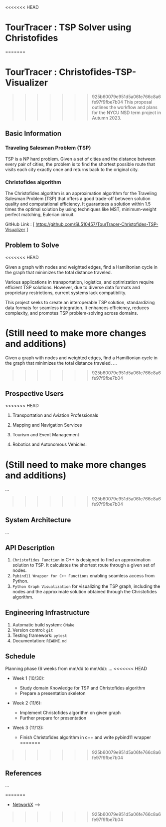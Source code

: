 <<<<<<< HEAD
<!-- # TourTracer : Christofides-TSP-Visualizer -->
# TourTracer : TSP Solver using Christofides
<!-- # TourTracer : Christofides-TSP-Navigator -->
=======
# TourTracer : Christofides-TSP-Visualizer
>>>>>>> 925b60079e951d5a06fe766c8a6fe97f9fbe7b04
This proposal outlines the workflow and plans for the NYCU NSD term project in Autumn 2023.

## Basic Information
### Traveling Salesman Problem (TSP)
TSP is a NP hard problem. Given a set of cities and the distance between every pair of cities, the problem is to find the shortest possible route that visits each city exactly once and returns back to the original city. 

### Christofides algorithm
The Christofides algorithm is an approximation algorithm for the Traveling Salesman Problem (TSP) that offers a good trade-off between solution quality and computational efficiency. It guarantees a solution within 1.5 times the optimal solution by using techniques like MST, minimum-weight perfect matching, Eulerian circuit.


GitHub Link : [ https://github.com/SL510457/TourTracer-Christofides-TSP-Visualizer ]



## Problem to Solve
<<<<<<< HEAD

Given a graph with nodes and weighted edges, find a Hamiltonian cycle in the graph that minimizes the total distance traveled. 

Various applications in transportation, logistics, and optimization require efficient TSP solutions. However, due to diverse data formats and proprietary restrictions, current systems lack compatibility.

This project seeks to create an interoperable TSP solution, standardizing data formats for seamless integration. It enhances efficiency, reduces complexity, and promotes TSP problem-solving across domains.


(Still need to make more changes and additions)
=======
Given a graph with nodes and weighted edges, find a Hamiltonian cycle in the graph that minimizes the total distance traveled. 
...
>>>>>>> 925b60079e951d5a06fe766c8a6fe97f9fbe7b04

<!-- (2D) add_point(x,y) distance
(3D) 
(2D weighted) -->

<!-- For a given source node in the graph, the algorithm finds the shortest path between 
that node and every other. It can also be used for finding the shortest paths from 
a single node to a single destination node by stopping the algorithm 
once the shortest path to the destination node has been determined. -->

<!-- possible usage:

1. Finding the shortest path of two intersections on a city map
2. Calculating Least-cost paths for instance to establish tracks of electricity lines or oil pipelines -->

<!-- ![image](https://github.com/leeshengcian/Visualization-of-Dijkstra-Algorithm/blob/main/image/DijkstraDemo.gif) -->

## Prospective Users
<<<<<<< HEAD
1. Transportation and Aviation Professionals
<!-- This user group encompasses transportation planners, airports, and airlines. These professionals focus on optimizing transportation routes, whether it's public transportation within cities or flight operations in the aviation industry. They can benefit from our project by efficiently planning bus routes, optimizing flight paths, reducing travel times, and improving transportation services. -->
2. Mapping and Navigation Services
<!-- Companies like Google Maps and other navigation service providers can integrate our solution to enhance their route optimization algorithms, ensuring users are provided with the most efficient directions and travel routes. -->
3. Tourism and Event Management
<!-- Event planners and tourism agencies can utilize the tool to optimize tour itineraries, plan event routes, and offer efficient travel options to tourists, enhancing their overall experience. -->
4. Robotics and Autonomous Vehicles:
<!-- Researchers and developers in the field of robotics and autonomous vehicles can integrate this solution to improve path planning for robots and self-driving cars, making them more efficient and safe. -->
(Still need to make more changes and additions)
=======
...
>>>>>>> 925b60079e951d5a06fe766c8a6fe97f9fbe7b04

## System Architecture
...
<!-- ![image](https://github.com/leeshengcian/Visualization-of-Dijkstra-Algorithm/blob/main/image/term_project_work_flow.png) -->

## API Description

<!-- 1. Dijkstra function in c++ will find the shortest path from the source node to each of the remaining nodes
    - dist[i] will store the shortest distance from source node to ith node -->
1. `Christofides Function` in C++ is designed to find an approximation solution to TSP. It calculates the shortest route through a given set of nodes.
2. `Pybind11 Wrapper for C++ Functions` enabling seamless access from Python. 
3. `Python Graph Visualization` for visualizing the TSP graph, including the nodes and the approximate solution obtained through the Christofides algorithm.
    <!-- - import networkx and matplotlib for plot work -->

## Engineering Infrastructure

1. Automatic build system: `CMake`
2. Version control: `git`
3. Testing framework: `pytest`
4. Documentation: `README.md`

## Schedule
Planning phase (6 weeks from mm/dd to mm/dd):
...
<<<<<<< HEAD

* Week 1 (10/30):
    - Study domain Knowledge for TSP and Christofides algorithm
    - Prepare a presentation skeleton
    <!-- - Plot the original graph using networkx -->

* Week 2 (11/6):
    - Implement Christofides algorithm on given graph
    -  Further prepare for presentation
* Week 3 (11/13):
    - Finish Christofides algorithm in c++ and write pybind11 wrapper
=======
<!-- 
* Week 1 (10/30):
    - Study domain Knowledge for Dijkstra's Algorithm
    - Plot the original graph using networkx
* Week 2 (11/6):
    - Implement Dijkstra's on given graph
    - Prepare a presentation skeleton
* Week 3 (11/13):
    - Finish Dijkstra's Algorithm in c++ and write pybind11 wrapper
>>>>>>> 925b60079e951d5a06fe766c8a6fe97f9fbe7b04
    - Further prepare for presentation
* Week 4 (11/20):
    - Finish Plot work in Python
* Week 5 (11/27):
    - Testing the correctness of algorithm and plot work
* Week 6 (12/4):
    - Implement CMake file
    - Make slides and prepare for presentation
* Week 7 (12/11):
    - Testing if the system build work
    - Write the Documentation
    - Make slides and prepare for presentation
* Week 8 (12/18):
    - Finish writing Documentation
<<<<<<< HEAD
    - Make slides and prepare for presentation
=======
    - Make slides and prepare for presentation -->
>>>>>>> 925b60079e951d5a06fe766c8a6fe97f9fbe7b04

## References
...
<!-- - [Dijkstra's Algorithm](https://en.wikipedia.org/wiki/Dijkstra%27s_algorithm)
<<<<<<< HEAD
- [NetworkX](https://networkx.org/) -->

<!-- | Week | Date | 內容 |
|---|---|---|
| 1 | 10/30 |- Study domain Knowledge for TSP and Christofides algorithm / Prepare a presentation skeleton|
| 2|  |   |
| 2 |  | ** ** |
| |  |   |
| 3 | **Conference opening** | ** ** |
| |  |   |
| 4 | **Styling React/ReactNative Applications –                           Max Stoiber                          KeystoneJS                        ** | **Coding Mobile with the Pros –                           Gant Laborde                          Infinite Red                        ** | -->
=======
- [NetworkX](https://networkx.org/) -->
>>>>>>> 925b60079e951d5a06fe766c8a6fe97f9fbe7b04
